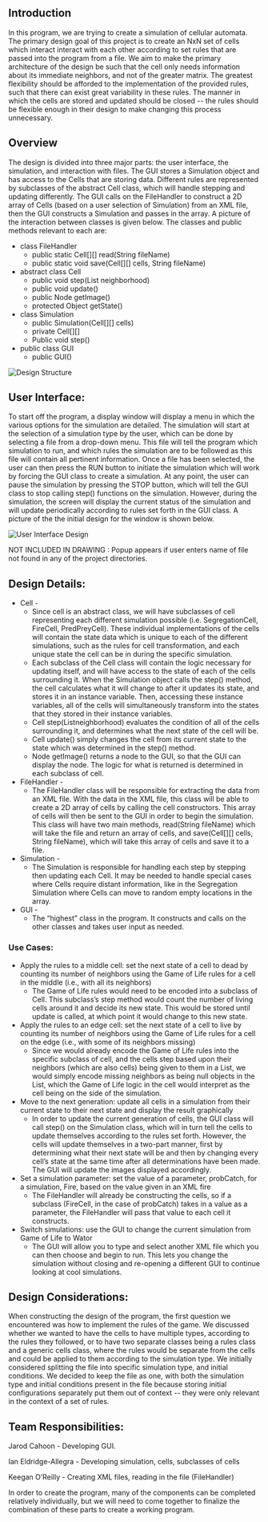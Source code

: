## Introduction

In this program, we are trying to create a simulation of cellular automata. The primary design goal of this project is to create an NxN set of cells which interact interact with each other according to set rules that are passed into the program from a file. We aim to make the primary architecture of the design be such that the cell only needs information about its immediate neighbors, and not of the greater matrix. The greatest flexibility should be afforded to the implementation of the provided rules, such that there can exist great variability in these rules.  The manner in which the cells are stored and updated should be closed -- the rules should be flexible enough in their design to make changing this process unnecessary. 

## Overview

The design is divided into three major parts: the user interface, the simulation, and interaction with files. The GUI stores a Simulation object and has access to the Cells that are storing data. Different rules are represented by subclasses of the abstract Cell class, which will handle stepping and updating differently. The GUI calls on the FileHandler to construct a 2D array of Cells (based on a user selection of Simulation) from an XML file, then the GUI constructs a Simulation and passes in the array. A picture of the interaction between classes is given below. 
The classes and public methods relevant to each are:
* class FileHandler
    * public static Cell[][] read(String fileName)
    * public static void save(Cell[][] cells, String fileName)
* abstract class Cell
    * public void step(List<Cell> neighborhood)
    * public void update()
    * public Node getImage()
    * protected Object getState()
* class Simulation
    * public Simulation(Cell[][] cells)
    * private Cell[][]
    * Public void step()
* public class GUI
    * public GUI()

![](doc/IMAGE_TEMP.jpg, "Design Structure")
	
## User Interface:
To start off the program, a display window will display a menu in which the various options for the simulation are detailed. The simulation will start at the selection of a simulation type by the user, which can be done by selecting a file from a drop-down menu. This file will tell the program which simulation to run, and which rules the simulation are to be followed as this file will contain all pertinent information. Once a file has been selected, the user can then press the RUN button to initiate the simulation which will work by forcing the GUI class to create a simulation. At any point, the user can pause the simulation by pressing the STOP button, which will tell the GUI class to stop calling step() functions on the simulation. However, during the simulation, the screen will display the current status of the simulation and will update periodically according to rules set forth in the GUI class. A picture of the the initial design for the window is shown below. 

![](doc/IMAGE_TEMP2.jpg, "User Interface Design")

NOT INCLUDED IN DRAWING : Popup appears if user enters name of file not found in any of the project directories.
	
## Design Details:
* Cell -
    * Since cell is an abstract class, we will have subclasses of cell representing each different simulation possible (i.e. SegregationCell, FireCell, PredPreyCell). These individual implementations of the cells will contain the state data which is unique to each of the different simulations, such as the rules for cell transformation, and each unique state the cell can be in during the specific simulation.
    * Each subclass of the Cell class will contain the logic necessary for updating itself, and will have access to the state of each of the cells surrounding it. When the Simulation object calls the step() method, the cell calculates what it will change to after it updates its state, and stores it in an instance variable. Then, accessing these instance variables, all of the cells will simultaneously transform into the states that they stored in their instance variables.
    * Cell step(List<Cell>neighborhood) evaluates the condition of all of the cells surrounding it, and determines what the next state of the cell will be.
    * Cell update() simply changes the cell from its current state to the state which was determined in the step() method.
    * Node getImage() returns a node to the GUI, so that the GUI can display the node. The logic for what is returned is determined in each subclass of cell.
* FileHandler -
    * The FileHandler class will be responsible for extracting the data from an XML file. With the data in the XML file, this class will be able to create a 2D array of cells by calling the cell constructors. This array of cells will then be sent to the GUI in order to begin the simulation. This class will have two main methods, read(String fileName) which will take the file and return an array of cells, and save(Cell[][] cells, String fileName), which will take this array of cells and save it to a file. 
* Simulation - 
    * The Simulation is responsible for handling each step by stepping then updating each Cell. It may be needed to handle special cases where Cells require distant information, like in the Segregation Simulation where Cells can move to random empty locations in the array. 
* GUI - 
    * The “highest” class in the program. It constructs and calls on the other classes and takes user input as needed. 

### Use Cases:
* Apply the rules to a middle cell: set the next state of a cell to dead by counting its number of neighbors using the Game of Life rules for a cell in the middle (i.e., with all its neighbors)
    * The Game of Life rules would need to be encoded into a subclass of Cell. This subclass’s step method would count the number of living cells around it and decide its new state. This would be stored until update is called, at which point it would change to this new state. 
* Apply the rules to an edge cell: set the next state of a cell to live by counting its number of neighbors using the Game of Life rules for a cell on the edge (i.e., with some of its neighbors missing)
    * Since we would already encode the Game of Life rules into the specific subclass of cell, and the cells step based upon their neighbors (which are also cells) being given to them in a List, we would simply encode missing neighbors as being null objects in the List, which the Game of Life logic in the cell would interpret as the cell being on the side of the simulation.
* Move to the next generation: update all cells in a simulation from their current state to their next state and display the result graphically
    * In order to update the current generation of cells, the GUI class will call step() on the Simulation class, which will in turn tell the cells to update themselves according to the rules set forth. However, the cells will update themselves in a two-part manner, first by determining what their next state will be and then by changing every cell’s state at the same time after all determinations have been made. The GUI will update the images displayed accordingly. 
* Set a simulation parameter: set the value of a parameter, probCatch, for a simulation, Fire, based on the value given in an XML fire
    * The FileHandler will already be constructing the cells, so if a subclass (FireCell, in the case of probCatch) takes in a value as a parameter, the FileHandler will pass that value to each cell it constructs. 
* Switch simulations: use the GUI to change the current simulation from Game of Life to Wator
    * The GUI will allow you to type and select another XML file which you can then choose and begin to run. This lets you change the simulation without closing and re-opening a different GUI to continue looking at cool simulations.

## Design Considerations:

When constructing the design of the program, the first question we encountered was how to implement the rules of the game. We discussed whether we wanted to have the cells to have multiple types, according to the rules they followed, or to have two separate classes being a rules class and a generic cells class, where the rules would be separate from the cells and could be applied to them according to the simulation type. We initially considered splitting the file into specific simulation type, and initial conditions. We decided to keep the file as one, with both the simulation type and initial conditions present in the file because storing initial configurations separately put them out of context -- they were only relevant in the context of a set of rules.

## Team Responsibilities:

Jarod Cahoon - Developing GUI.

Ian Eldridge-Allegra - Developing simulation, cells, subclasses of cells

Keegan O’Reilly - Creating XML files, reading in the file (FileHandler)

In order to create the program, many of the components can be completed relatively individually, but we will need to come together to finalize the combination of these parts to create a working program. 
